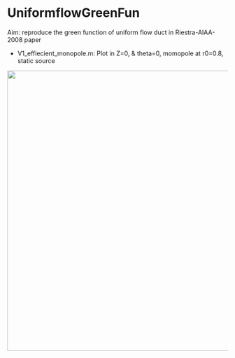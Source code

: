# UniformflowGreenFun
Aim: reproduce the green function of uniform flow duct in Riestra-AIAA-2008 paper

- V1_effiecient_monopole.m: Plot in Z=0, & theta=0, momopole at r0=0.8, static source 
<img src="https://cdn.mathpix.com/snip/images/_BCaEMX7LP_UgGSMYSC7ggVgXd1snj4HHhetmRtYaGM.original.fullsize.png" width="640px">
